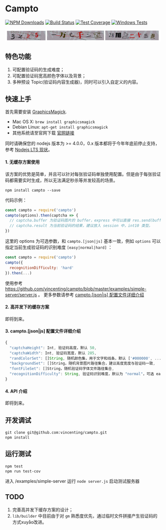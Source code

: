 # Campto

[![NPM Downloads][downloads-image]][downloads-url]
[![Build Status][travis-image]][travis-url]
[![Test Coverage][coveralls-image]][coveralls-url]
[![Windows Tests][appveyor-image]][appveyor-url]

![Campto](https://raw.githubusercontent.com/vincenting/campto/master/assets/captchas/default.png)

## 特色功能

1. 可配置验证码的生成难度；
2. 可配置验证码宽高颜色字体以及背景；
3. 多种预设 Topic(验证码内容生成器)，同时可以引入自定义的内容。

## 快速上手

首先需要安装 [GraphicsMagick](http://www.graphicsmagick.org/). 

* Mac OS X: `brew install graphicsmagick`
* Debian Linux: `apt-get install graphicsmagick`
* 其他系统请至官网下载 [官网链接](http://www.graphicsmagick.org)

同时请确保您的 nodejs 版本为 >= 4.0.0，0.x 版本都将于今年年底前停止支持，参考 [Nodejs LTS 现状](https://github.com/nodejs/LTS#lts_schedule)。

#### 1. 无缓存方案使用

该方案的优势是简单，并且可以针对每张验证码单独使用配置。但是由于每张验证码都需要实时生成，所以无法满足秒杀等并发较高的场景。

    npm install campto --save

代码示例：

```javascript
const campto = require('campto')
campto(options).then(captcha => {
  // captcha.buffer 为验证码图片的 buffer，express 中可以直接 res.send(buffer) 返回图片（png）
  // captcha.result 为当前验证码的结果，建议放入 session 中，int10 类型。
})
```

这里的 options 为可选参数，和 `campto.[json|js]` 基本一致，例如 `options` 可以指定当前生成验证码的识别难度 `[easy|normal|hard]` ：

```javascript
const campto = require('campto')
campto({
  recognitionDifficulty: 'hard'
}).then(...)
```

使用参考 https://github.com/vincenting/campto/blob/master/examples/simple-server/server.js 。
更多参数请参考 [campto.[json|js] 配置文件详细介绍](#3-camptojsonjs-配置文件详细介绍)

#### 2. 高并发下的缓存方案

即将到来。

#### 3. campto.[json|js] 配置文件详细介绍

```javascript
{
  "captchaHeight": Int, 验证码高度，默认 50,
  "captchaWidth": Int, 验证码宽度，默认 285,
  "randColorSet": []String, 随机颜色集，用于文字和线条，默认 ['#000000', ...],
  "backgroundSet": []String，随机背景图片路径集合，建议高度宽度与验证码一致,
  "fontFileSet": []String，随机验证码字体文件路径集合,
  "recognitionDifficulty": String, 验证码识别难度，默认为 "normal"，可选 easy|normal|hard
}
```

#### 4. API 介绍

即将到来。

## 开发调试

```shell
git clone git@github.com:vincenting/campto.git
npm install
```

## 运行测试

```shell
npm test
npm run test-cov
```

进入 /examples/simple-server 运行 `node server.js` 启动测试服务器

## TODO

1. 完善高并发下缓存方案的设计；
2. `lib/builder` 中目前由于对 `gm` 熟悉度优先，通过临时文件拼接产生验证码的方式xuyåo改进。

[travis-image]: https://img.shields.io/travis/vincenting/campto/master.svg
[travis-url]: https://travis-ci.org/vincenting/campto
[coveralls-image]: https://img.shields.io/coveralls/vincenting/campto/master.svg
[coveralls-url]: https://coveralls.io/r/vincenting/campto?branch=master
[downloads-image]: https://img.shields.io/npm/dm/campto.svg
[downloads-url]: https://npmjs.org/package/campto
[appveyor-image]: https://img.shields.io/appveyor/ci/vincenting/campto/master.svg?label=Windows%20Tests
[appveyor-url]: https://ci.appveyor.com/project/vincenting/campto
